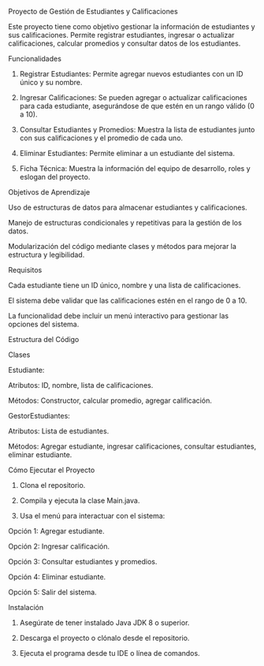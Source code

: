 Proyecto de Gestión de Estudiantes y Calificaciones

Este proyecto tiene como objetivo gestionar la información de estudiantes y sus calificaciones. Permite registrar estudiantes, ingresar o actualizar calificaciones, calcular promedios y consultar datos de los estudiantes.

Funcionalidades

1. Registrar Estudiantes: Permite agregar nuevos estudiantes con un ID único y su nombre.


2. Ingresar Calificaciones: Se pueden agregar o actualizar calificaciones para cada estudiante, asegurándose de que estén en un rango válido (0 a 10).


3. Consultar Estudiantes y Promedios: Muestra la lista de estudiantes junto con sus calificaciones y el promedio de cada uno.


4. Eliminar Estudiantes: Permite eliminar a un estudiante del sistema.


5. Ficha Técnica: Muestra la información del equipo de desarrollo, roles y eslogan del proyecto.



Objetivos de Aprendizaje

Uso de estructuras de datos para almacenar estudiantes y calificaciones.

Manejo de estructuras condicionales y repetitivas para la gestión de los datos.

Modularización del código mediante clases y métodos para mejorar la estructura y legibilidad.


Requisitos

Cada estudiante tiene un ID único, nombre y una lista de calificaciones.

El sistema debe validar que las calificaciones estén en el rango de 0 a 10.

La funcionalidad debe incluir un menú interactivo para gestionar las opciones del sistema.


Estructura del Código

Clases

Estudiante:

Atributos: ID, nombre, lista de calificaciones.

Métodos: Constructor, calcular promedio, agregar calificación.


GestorEstudiantes:

Atributos: Lista de estudiantes.

Métodos: Agregar estudiante, ingresar calificaciones, consultar estudiantes, eliminar estudiante.



Cómo Ejecutar el Proyecto

1. Clona el repositorio.


2. Compila y ejecuta la clase Main.java.


3. Usa el menú para interactuar con el sistema:

Opción 1: Agregar estudiante.

Opción 2: Ingresar calificación.

Opción 3: Consultar estudiantes y promedios.

Opción 4: Eliminar estudiante.

Opción 5: Salir del sistema.




Instalación

1. Asegúrate de tener instalado Java JDK 8 o superior.


2. Descarga el proyecto o clónalo desde el repositorio.


3. Ejecuta el programa desde tu IDE o línea de comandos.
